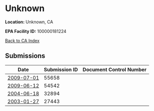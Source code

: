 # Unknown

**Location:** Unknown, CA

**EPA Facility ID:** 100000181224

[Back to CA Index](../../index.md)

## Submissions

| Date | Submission ID | Document Control Number |
|------|--------------|-------------------------|
| [2009-07-01](submissions/55658.md) | 55658 |  |
| [2009-06-12](submissions/54542.md) | 54542 |  |
| [2004-06-18](submissions/32894.md) | 32894 |  |
| [2003-01-27](submissions/27443.md) | 27443 |  |
